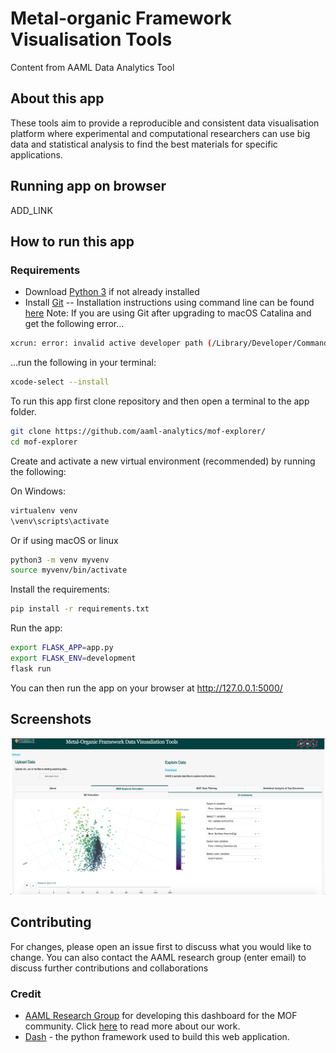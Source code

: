 # Metal-organic Framework Visualisation Tools
Content from AAML Data Analytics Tool

## About this app
These tools aim to provide a reproducible and consistent data visualisation platform where experimental and computational researchers can use big data and statistical analysis to find the best materials for specific applications.

## Running app on browser
ADD_LINK

## How to run this app

### Requirements
- Download [Python 3](https://www.python.org) if not already installed 
- Install [Git](https://git-scm.com/downloads) 
-- Installation instructions using command line can be found [here](https://git-scm.com/book/en/v2/Getting-Started-Installing-Git) 
Note: If you are using Git after upgrading to macOS Catalina and get the following error...
```bash
xcrun: error: invalid active developer path (/Library/Developer/CommandLineTools), missing xcrun at: /Library/Developer/CommandLineTools/usr/bin/xcrun
```
...run the following in your terminal:
```bash
xcode-select --install
```

To run this app first clone repository and then open a terminal to the app folder.
```bash
git clone https://github.com/aaml-analytics/mof-explorer/
cd mof-explorer
```

Create and activate a new virtual environment (recommended) by running
the following:

On Windows:
```bash
virtualenv venv
\venv\scripts\activate
```

Or if using macOS or linux
```bash
python3 -m venv myvenv
source myvenv/bin/activate
```

Install the requirements:

```bash
pip install -r requirements.txt
```

Run the app:

```bash
export FLASK_APP=app.py
export FLASK_ENV=development
flask run
```

You can then run the app on your browser at http://127.0.0.1:5000/

## Screenshots

![mof-explorer.png](mof-explorer.png)

## Contributing
For changes, please open an issue first to discuss what you would like to change. You can also contact the AAML research group (enter email) to discuss further contributions and collaborations 

### Credit

- [AAML Research Group](http://aam.ceb.cam.ac.uk) for developing this dashboard for the MOF community. Click [here](http://aam.ceb.cam.ac.uk/research.html) to read more about our work.
- [Dash](https://plot.ly/dash/) - the python framework used to build this web application.
